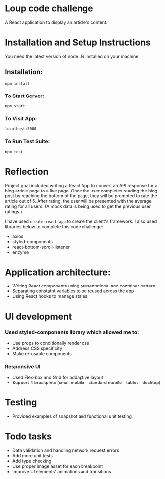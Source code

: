 # Loup code challenge

A React application to display an article's content.

# Installation and Setup Instructions

You need the latest version of node JS installed on your machine.

## Installation:

`npm install`

### To Start Server:

`npm start`

### To Visit App:

`localhost:3000`

### To Run Test Suite:

`npm test`

# Reflection

Project goal included writing a React App to convert an API response for a blog article page to a live page. Once the user completes reading the blog post by reaching the bottom of the page, they will be prompted to rate the article out of 5. After rating, the user will be presented with the average rating for all users. (A mock data is being used to get the previous user ratings.)

I have used `create-react-app` to create the client's framework.
I also used libraries below to complete this code challenge:

- axios
- styled-components
- react-bottom-scroll-listener
- enzyme

# Application architecture:

- Writing React components using presentational and container pattern
- Separating constatnt variables to be reused across the app
- Using React hooks to manage states

# UI development

### Used styled-components library which allowed me to:

- Use props to conditionally render css
- Address CSS specificity
- Make re-usable components

### Responsive UI

- Used Flex-box and Grid for addaptive layout
- Support 4 breakpints (small mobile - standard mobile - tablet - desktop)

# Testing

- Provided examples of snapshot and functional unit testing

# Todo tasks

- Data validation and handling network request errors
- Add more unit tests
- Add type checking
- Use proper image asset for each breakpoint
- Improve UI elements' animations and transitions

